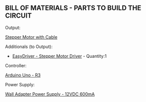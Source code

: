 BILL OF MATERIALS - PARTS TO BUILD THE CIRCUIT
----------------------------------------------
Output:

[Stepper Motor with Cable](https://www.sparkfun.com/products/9238)

  
  Additionals (to Output):

  
  - [EasyDriver - Stepper Motor Driver](https://www.sparkfun.com/products/12779) - Quantity:1

Controller:

[Arduino Uno - R3](https://www.sparkfun.com/products/11021)


Power Supply:

[Wall Adapter Power Supply - 12VDC 600mA](https://www.sparkfun.com/products/9442)



